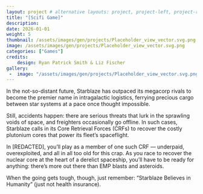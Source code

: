 ```yaml
---
layout: project # alternative layouts: project, project-left, project-right, project-top
title: "[Scifi Game]"
description: 
date: 2026-01-01
weight: 5
thumbnail: /assets/images/gen/projects/Placeholder_view_vector.svg.png
image: /assets/images/gen/projects/Placeholder_view_vector.svg.png
categories: ["Games"]
credits:
    design: Ryan Patrick Smith & Liz Fischer
gallery:
 -  image: "/assets/images/gen/projects/Placeholder_view_vector.svg.png"
---
```

In the not-so-distant future, Starblaze has outpaced its megacorp rivals to become the premier name in intragalactic logistics, ferrying precious cargo between star systems at a pace once thought impossible.
  
Still, accidents happen: there are serious threats that lurk in the sprawling voids of space, and freighters occasionally go offline. In such cases, Starblaze calls in its Core Retrieval Forces (CRFs) to recover the costly plutonium cores that power its fleet’s spaceflight.

In [REDACTED], you’ll play as a member of one such CRF — underpaid, overexploited, and all in all too old for this crap. As you race to recover the nuclear core at the heart of a derelict spaceship, you’ll have to be ready for anything: there’s more out there than EMP blasts and asteroids.

When the going gets tough, though, just remember: “Starblaze Believes in Humanity” (just not health insurance).

